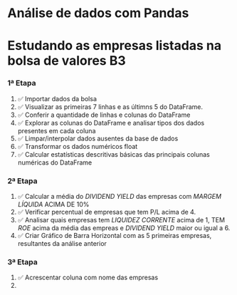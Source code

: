 # Análise de dados com Pandas
# Estudando as empresas listadas na bolsa de valores B3


### 1ª Etapa

1. :white_check_mark: Importar dados da bolsa
2. :white_check_mark: Visualizar as primeiras 7 linhas e as últimns 5 do DataFrame.
3. :white_check_mark: Conferir a quantidade de linhas e colunas do DataFrame
4. :white_check_mark: Explorar as colunas do DataFrame e analisar tipos dos dados presentes em cada coluna
5. :white_check_mark: Limpar/interpolar dados ausentes da base de dados
6. :white_check_mark: Transformar os dados numéricos float
7. :white_check_mark: Calcular estatísticas descritivas básicas das principais colunas numéricas do DataFrame

### 2ª Etapa

1. :white_check_mark: Calcular a média do *DIVIDEND YIELD* das empresas com *MARGEM LÍQUIDA* ACIMA DE 10%
2. :white_check_mark: Verificar percentual de empresas que tem P/L acima de 4.
3. :white_check_mark: Analisar quais empresas tem *LIQUIDEZ CORRENTE* acima de 1, TEM *ROE* acima da média das empreas e *DIVIDEND YIELD* maior ou igual a 6.
4. :white_check_mark: Criar Gráfico de Barra Horizontal com as 5 primeiras empresas, resultantes da análise anterior


### 3ª Etapa

1. :white_check_mark: Acrescentar coluna com nome das empresas 
2. 